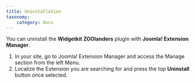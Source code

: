 ```yaml
---
title: Uninstallation
taxonomy:
    category: docs
---
```


You can uninstall the **Widgetkit ZOOlanders** plugin with **Joomla! Extension Manager**.

1. In your site, go to Joomla! Extension Manager and access the Manage section from the left Menu.
2. Localize the Extension you are searching for and press the top **Uninstall** button once selected.

